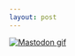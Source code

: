 ```yaml
---
layout: post
---
```


[![Mastodon gif](https://blog.joinmastodon.org/2018/06/why-activitypub-is-the-future/ezgif-2-60f1b00403.gif)](https://github.com/tootsuite/mastodon)
